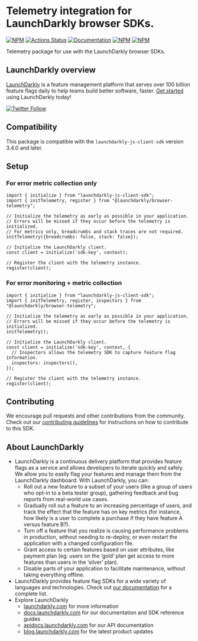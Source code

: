 # Telemetry integration for LaunchDarkly browser SDKs.


[![NPM][browser-telemetry-npm-badge]][browser-telemetry-npm-link]
[![Actions Status][browser-telemetry-ci-badge]][browser-telemetry-ci]
[![Documentation][browser-telemetry-ghp-badge]][browser-telemetry-ghp-link]
[![NPM][browser-telemetry-dm-badge]][browser-telemetry-npm-link]
[![NPM][browser-telemetry-dt-badge]][browser-telemetry-npm-link]

Telemetry package for use with the LaunchDarkly browser SDKs.

## LaunchDarkly overview

[LaunchDarkly](https://www.launchdarkly.com) is a feature management platform that serves over 100 billion feature flags daily to help teams build better software, faster. [Get started](https://docs.launchdarkly.com/home/getting-started) using LaunchDarkly today!

[![Twitter Follow](https://img.shields.io/twitter/follow/launchdarkly.svg?style=social&label=Follow&maxAge=2592000)](https://twitter.com/intent/follow?screen_name=launchdarkly)

## Compatibility

This package is compatible with the `launchdarkly-js-client-sdk` version 3.4.0 and later.

## Setup

### For error metric collection only

```
import { initialize } from "launchdarkly-js-client-sdk";
import { initTelemetry, register } from "@launchdarkly/browser-telemetry";

// Initialize the telemetry as early as possible in your application.
// Errors will be missed if they occur before the telemetry is initialized.
// For metrics only, breadcrumbs and stack traces are not required.
initTelemetry({breadcrumbs: false, stack: false});

// Initialize the LaunchDarkly client.
const client = initialize('sdk-key', context);

// Register the client with the telemetry instance.
register(client);
```

### For error monitoring + metric collection

```
import { initialize } from "launchdarkly-js-client-sdk";
import { initTelemetry, register, inspectors } from "@launchdarkly/browser-telemetry";

// Initialize the telemetry as early as possible in your application.
// Errors will be missed if they occur before the telemetry is initialized.
initTelemetry();

// Initialize the LaunchDarkly client.
const client = initialize('sdk-key', context, {
  // Inspectors allows the telemetry SDK to capture feature flag information.
  inspectors: inspectors(),
});

// Register the client with the telemetry instance.
register(client);
```

## Contributing

We encourage pull requests and other contributions from the community. Check out our [contributing guidelines](CONTRIBUTING.md) for instructions on how to contribute to this SDK.

## About LaunchDarkly

- LaunchDarkly is a continuous delivery platform that provides feature flags as a service and allows developers to iterate quickly and safely. We allow you to easily flag your features and manage them from the LaunchDarkly dashboard. With LaunchDarkly, you can:
  - Roll out a new feature to a subset of your users (like a group of users who opt-in to a beta tester group), gathering feedback and bug reports from real-world use cases.
  - Gradually roll out a feature to an increasing percentage of users, and track the effect that the feature has on key metrics (for instance, how likely is a user to complete a purchase if they have feature A versus feature B?).
  - Turn off a feature that you realize is causing performance problems in production, without needing to re-deploy, or even restart the application with a changed configuration file.
  - Grant access to certain features based on user attributes, like payment plan (eg: users on the ‘gold’ plan get access to more features than users in the ‘silver’ plan).
  - Disable parts of your application to facilitate maintenance, without taking everything offline.
- LaunchDarkly provides feature flag SDKs for a wide variety of languages and technologies. Check out [our documentation](https://docs.launchdarkly.com/sdk) for a complete list.
- Explore LaunchDarkly
  - [launchdarkly.com](https://www.launchdarkly.com/ 'LaunchDarkly Main Website') for more information
  - [docs.launchdarkly.com](https://docs.launchdarkly.com/ 'LaunchDarkly Documentation') for our documentation and SDK reference guides
  - [apidocs.launchdarkly.com](https://apidocs.launchdarkly.com/ 'LaunchDarkly API Documentation') for our API documentation
  - [blog.launchdarkly.com](https://blog.launchdarkly.com/ 'LaunchDarkly Blog Documentation') for the latest product updates

[browser-telemetry-ci-badge]: https://github.com/launchdarkly/js-core/actions/workflows/browser-telemetry.yml/badge.svg
[browser-telemetry-ci]: https://github.com/launchdarkly/js-core/actions/workflows/browser-telemetry.yml
[browser-telemetry-npm-badge]: https://img.shields.io/npm/v/@launchdarkly/browser-telemetry.svg?style=flat-square
[browser-telemetry-npm-link]: https://www.npmjs.com/package/@launchdarkly/browser-telemetry
[browser-telemetry-ghp-badge]: https://img.shields.io/static/v1?label=GitHub+Pages&message=API+reference&color=00add8
[browser-telemetry-ghp-link]: https://launchdarkly.github.io/js-core/packages/telemetry/browser-telemetry/docs/
[browser-telemetry-dm-badge]: https://img.shields.io/npm/dm/@launchdarkly/browser-telemetry.svg?style=flat-square
[browser-telemetry-dt-badge]: https://img.shields.io/npm/dt/@launchdarkly/browser-telemetry.svg?style=flat-square

